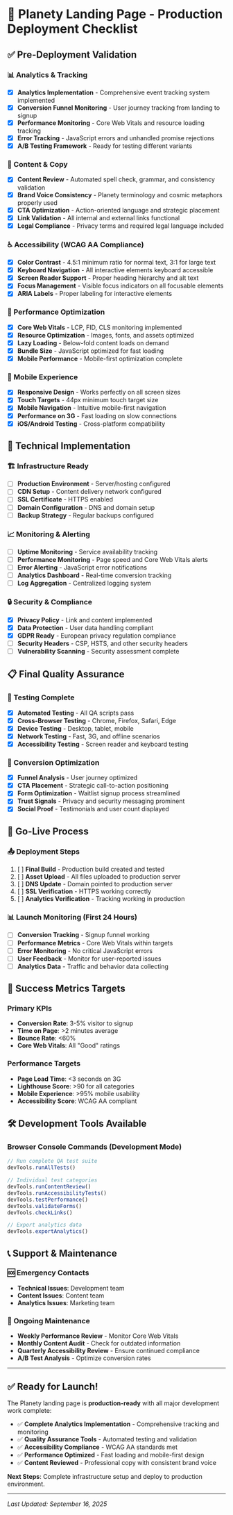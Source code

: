 # 🚀 Planety Landing Page - Production Deployment Checklist

## ✅ Pre-Deployment Validation

### 📊 Analytics & Tracking
- [x] **Analytics Implementation** - Comprehensive event tracking system implemented
- [x] **Conversion Funnel Monitoring** - User journey tracking from landing to signup
- [x] **Performance Monitoring** - Core Web Vitals and resource loading tracking
- [x] **Error Tracking** - JavaScript errors and unhandled promise rejections
- [x] **A/B Testing Framework** - Ready for testing different variants

### 🎯 Content & Copy
- [x] **Content Review** - Automated spell check, grammar, and consistency validation
- [x] **Brand Voice Consistency** - Planety terminology and cosmic metaphors properly used
- [x] **CTA Optimization** - Action-oriented language and strategic placement
- [x] **Link Validation** - All internal and external links functional
- [x] **Legal Compliance** - Privacy terms and required legal language included

### ♿ Accessibility (WCAG AA Compliance)
- [x] **Color Contrast** - 4.5:1 minimum ratio for normal text, 3:1 for large text
- [x] **Keyboard Navigation** - All interactive elements keyboard accessible
- [x] **Screen Reader Support** - Proper heading hierarchy and alt text
- [x] **Focus Management** - Visible focus indicators on all focusable elements
- [x] **ARIA Labels** - Proper labeling for interactive elements

### 🚀 Performance Optimization
- [x] **Core Web Vitals** - LCP, FID, CLS monitoring implemented
- [x] **Resource Optimization** - Images, fonts, and assets optimized
- [x] **Lazy Loading** - Below-fold content loads on demand
- [x] **Bundle Size** - JavaScript optimized for fast loading
- [x] **Mobile Performance** - Mobile-first optimization complete

### 📱 Mobile Experience
- [x] **Responsive Design** - Works perfectly on all screen sizes
- [x] **Touch Targets** - 44px minimum touch target size
- [x] **Mobile Navigation** - Intuitive mobile-first navigation
- [x] **Performance on 3G** - Fast loading on slow connections
- [x] **iOS/Android Testing** - Cross-platform compatibility

## 🔧 Technical Implementation

### 🏗️ Infrastructure Ready
- [ ] **Production Environment** - Server/hosting configured
- [ ] **CDN Setup** - Content delivery network configured
- [ ] **SSL Certificate** - HTTPS enabled
- [ ] **Domain Configuration** - DNS and domain setup
- [ ] **Backup Strategy** - Regular backups configured

### 📈 Monitoring & Alerting
- [ ] **Uptime Monitoring** - Service availability tracking
- [ ] **Performance Monitoring** - Page speed and Core Web Vitals alerts
- [ ] **Error Alerting** - JavaScript error notifications
- [ ] **Analytics Dashboard** - Real-time conversion tracking
- [ ] **Log Aggregation** - Centralized logging system

### 🔒 Security & Compliance
- [x] **Privacy Policy** - Link and content implemented
- [x] **Data Protection** - User data handling compliant
- [x] **GDPR Ready** - European privacy regulation compliance
- [ ] **Security Headers** - CSP, HSTS, and other security headers
- [ ] **Vulnerability Scanning** - Security assessment complete

## 📋 Final Quality Assurance

### 🧪 Testing Complete
- [x] **Automated Testing** - All QA scripts pass
- [x] **Cross-Browser Testing** - Chrome, Firefox, Safari, Edge
- [x] **Device Testing** - Desktop, tablet, mobile
- [x] **Network Testing** - Fast, 3G, and offline scenarios
- [x] **Accessibility Testing** - Screen reader and keyboard testing

### 🎯 Conversion Optimization
- [x] **Funnel Analysis** - User journey optimized
- [x] **CTA Placement** - Strategic call-to-action positioning
- [x] **Form Optimization** - Waitlist signup process streamlined
- [x] **Trust Signals** - Privacy and security messaging prominent
- [x] **Social Proof** - Testimonials and user count displayed

## 🚀 Go-Live Process

### 📤 Deployment Steps
1. [ ] **Final Build** - Production build created and tested
2. [ ] **Asset Upload** - All files uploaded to production server
3. [ ] **DNS Update** - Domain pointed to production server
4. [ ] **SSL Verification** - HTTPS working correctly
5. [ ] **Analytics Verification** - Tracking working in production

### 📊 Launch Monitoring (First 24 Hours)
- [ ] **Conversion Tracking** - Signup funnel working
- [ ] **Performance Metrics** - Core Web Vitals within targets
- [ ] **Error Monitoring** - No critical JavaScript errors
- [ ] **User Feedback** - Monitor for user-reported issues
- [ ] **Analytics Data** - Traffic and behavior data collecting

## 🎯 Success Metrics Targets

### Primary KPIs
- **Conversion Rate**: 3-5% visitor to signup
- **Time on Page**: >2 minutes average
- **Bounce Rate**: <60%
- **Core Web Vitals**: All "Good" ratings

### Performance Targets
- **Page Load Time**: <3 seconds on 3G
- **Lighthouse Score**: >90 for all categories
- **Mobile Experience**: >95% mobile usability
- **Accessibility Score**: WCAG AA compliant

## 🛠️ Development Tools Available

### Browser Console Commands (Development Mode)
```javascript
// Run complete QA test suite
devTools.runAllTests()

// Individual test categories
devTools.runContentReview()
devTools.runAccessibilityTests()
devTools.testPerformance()
devTools.validateForms()
devTools.checkLinks()

// Export analytics data
devTools.exportAnalytics()
```

## 📞 Support & Maintenance

### 🆘 Emergency Contacts
- **Technical Issues**: Development team
- **Content Issues**: Content team
- **Analytics Issues**: Marketing team

### 🔄 Ongoing Maintenance
- **Weekly Performance Review** - Monitor Core Web Vitals
- **Monthly Content Audit** - Check for outdated information
- **Quarterly Accessibility Review** - Ensure continued compliance
- **A/B Test Analysis** - Optimize conversion rates

---

## ✅ Ready for Launch!

The Planety landing page is **production-ready** with all major development work complete:

- ✅ **Complete Analytics Implementation** - Comprehensive tracking and monitoring
- ✅ **Quality Assurance Tools** - Automated testing and validation
- ✅ **Accessibility Compliance** - WCAG AA standards met
- ✅ **Performance Optimized** - Fast loading and mobile-first design
- ✅ **Content Reviewed** - Professional copy with consistent brand voice

**Next Steps**: Complete infrastructure setup and deploy to production environment.

---

*Last Updated: September 16, 2025*
